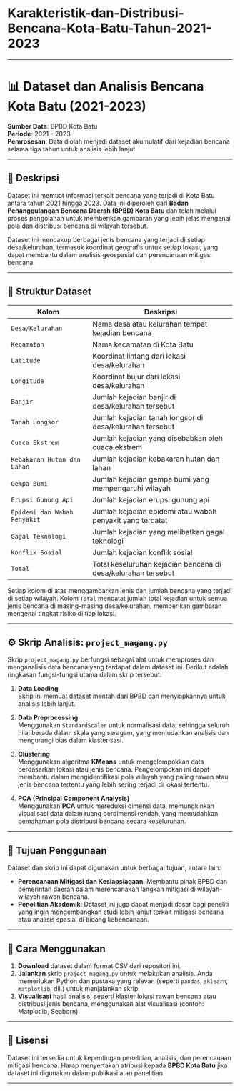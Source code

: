 # Karakteristik-dan-Distribusi-Bencana-Kota-Batu-Tahun-2021-2023

---

# 📊 Dataset dan Analisis Bencana Kota Batu (2021-2023)

**Sumber Data**: BPBD Kota Batu  
**Periode**: 2021 - 2023  
**Pemrosesan**: Data diolah menjadi dataset akumulatif dari kejadian bencana selama tiga tahun untuk analisis lebih lanjut.

---

## 📖 Deskripsi

Dataset ini memuat informasi terkait bencana yang terjadi di Kota Batu antara tahun 2021 hingga 2023. Data ini diperoleh dari **Badan Penanggulangan Bencana Daerah (BPBD) Kota Batu** dan telah melalui proses pengolahan untuk memberikan gambaran yang lebih jelas mengenai pola dan distribusi bencana di wilayah tersebut.

Dataset ini mencakup berbagai jenis bencana yang terjadi di setiap desa/kelurahan, termasuk koordinat geografis untuk setiap lokasi, yang dapat membantu dalam analisis geospasial dan perencanaan mitigasi bencana.

---

## 📂 Struktur Dataset

| Kolom                     | Deskripsi                                                                                   |
|---------------------------|---------------------------------------------------------------------------------------------|
| `Desa/Kelurahan`          | Nama desa atau kelurahan tempat kejadian bencana                                           |
| `Kecamatan`               | Nama kecamatan di Kota Batu                                                                |
| `Latitude`                | Koordinat lintang dari lokasi desa/kelurahan                                               |
| `Longitude`               | Koordinat bujur dari lokasi desa/kelurahan                                                 |
| `Banjir`                  | Jumlah kejadian banjir di desa/kelurahan tersebut                                          |
| `Tanah Longsor`           | Jumlah kejadian tanah longsor di desa/kelurahan tersebut                                   |
| `Cuaca Ekstrem`           | Jumlah kejadian yang disebabkan oleh cuaca ekstrem                                         |
| `Kebakaran Hutan dan Lahan` | Jumlah kejadian kebakaran hutan dan lahan                                               |
| `Gempa Bumi`              | Jumlah kejadian gempa bumi yang mempengaruhi wilayah                                       |
| `Erupsi Gunung Api`       | Jumlah kejadian erupsi gunung api                                                          |
| `Epidemi dan Wabah Penyakit` | Jumlah kejadian epidemi atau wabah penyakit yang tercatat                              |
| `Gagal Teknologi`         | Jumlah kejadian yang melibatkan gagal teknologi                                            |
| `Konflik Sosial`          | Jumlah kejadian konflik sosial                                                             |
| `Total`                   | Total keseluruhan kejadian bencana di desa/kelurahan tersebut                              |

Setiap kolom di atas menggambarkan jenis dan jumlah bencana yang terjadi di setiap wilayah. Kolom `Total` mencatat jumlah total kejadian untuk semua jenis bencana di masing-masing desa/kelurahan, memberikan gambaran mengenai tingkat risiko di tiap lokasi.

---

## ⚙️ Skrip Analisis: `project_magang.py`

Skrip `project_magang.py` berfungsi sebagai alat untuk memproses dan menganalisis data bencana yang terdapat dalam dataset ini. Berikut adalah ringkasan fungsi-fungsi utama dalam skrip tersebut:

1. **Data Loading**  
   Skrip ini memuat dataset mentah dari BPBD dan menyiapkannya untuk analisis lebih lanjut.

2. **Data Preprocessing**  
   Menggunakan `StandardScaler` untuk normalisasi data, sehingga seluruh nilai berada dalam skala yang seragam, yang memudahkan analisis dan mengurangi bias dalam klasterisasi.

3. **Clustering**  
   Menggunakan algoritma **KMeans** untuk mengelompokkan data berdasarkan lokasi atau jenis bencana. Pengelompokan ini dapat membantu dalam mengidentifikasi pola wilayah yang paling rawan atau jenis bencana tertentu yang lebih sering terjadi di lokasi tertentu.

4. **PCA (Principal Component Analysis)**  
   Menggunakan **PCA** untuk mereduksi dimensi data, memungkinkan visualisasi data dalam ruang berdimensi rendah, yang memudahkan pemahaman pola distribusi bencana secara keseluruhan.

---

## 🎯 Tujuan Penggunaan

Dataset dan skrip ini dapat digunakan untuk berbagai tujuan, antara lain:

- **Perencanaan Mitigasi dan Kesiapsiagaan**: Membantu pihak BPBD dan pemerintah daerah dalam merencanakan langkah mitigasi di wilayah-wilayah rawan bencana.
- **Penelitian Akademik**: Dataset ini juga dapat menjadi dasar bagi peneliti yang ingin mengembangkan studi lebih lanjut terkait mitigasi bencana atau analisis spasial di bidang kebencanaan.

---

## 🚀 Cara Menggunakan

1. **Download** dataset dalam format CSV dari repositori ini.
2. **Jalankan** skrip `project_magang.py` untuk melakukan analisis. Anda memerlukan Python dan pustaka yang relevan (seperti `pandas`, `sklearn`, `matplotlib`, dll.) untuk menjalankan skrip.
3. **Visualisasi** hasil analisis, seperti klaster lokasi rawan bencana atau distribusi jenis bencana, menggunakan alat visualisasi (contoh: Matplotlib, Seaborn).

---

## 📝 Lisensi

Dataset ini tersedia untuk kepentingan penelitian, analisis, dan perencanaan mitigasi bencana. Harap menyertakan atribusi kepada **BPBD Kota Batu** jika dataset ini digunakan dalam publikasi atau penelitian.

---
